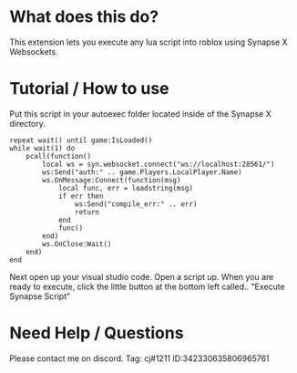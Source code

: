 # What does this do?
This extension lets you execute any lua script into roblox using Synapse X Websockets.
# Tutorial / How to use
Put this script in your autoexec folder located inside of the Synapse X directory.
```
repeat wait() until game:IsLoaded()
while wait(1) do
    pcall(function()
        local ws = syn.websocket.connect("ws://localhost:28561/")
        ws:Send("auth:" .. game.Players.LocalPlayer.Name)
        ws.OnMessage:Connect(function(msg)
            local func, err = loadstring(msg)
            if err then
                ws:Send("compile_err:" .. err)
                return
            end
            func()
        end)
        ws.OnClose:Wait()
    end)
end
```
Next open up your visual studio code. Open a script up. When you are ready to execute, click the little button at the bottom left called..
"Execute Synapse Script"
# Need Help / Questions
Please contact me on discord. Tag: cj#1211  ID:342330635806965761
